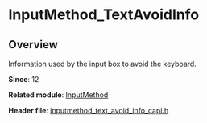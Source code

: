 # InputMethod_TextAvoidInfo
<!--Kit: IME Kit-->
<!--Subsystem: MiscServices-->
<!--Owner: @illybyy-->
<!--SE: @andeszhang-->
<!--TSE: @murphy1984-->

## Overview

Information used by the input box to avoid the keyboard.

**Since**: 12

**Related module**: [InputMethod](capi-inputmethod.md)

**Header file**: [inputmethod_text_avoid_info_capi.h](capi-inputmethod-text-avoid-info-capi-h.md)
